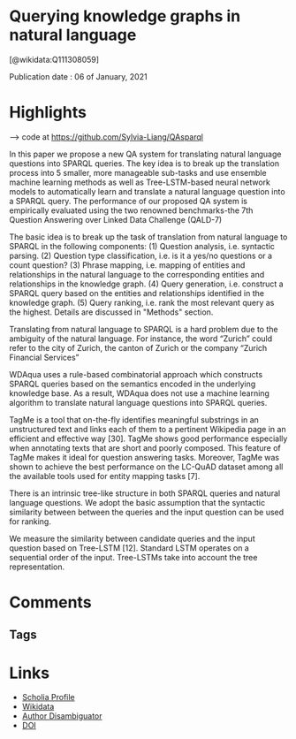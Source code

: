 
Querying knowledge graphs in natural language
=============================================
  
  [@wikidata:Q111308059]  
  
Publication date : 06 of January, 2021  

# Highlights

--> code at https://github.com/Sylvia-Liang/QAsparql

In this paper we propose a new QA system for translating natural language questions into SPARQL queries. The key idea is to break up the translation process into 5 smaller, more manageable sub-tasks and use ensemble machine learning methods as well as Tree-LSTM-based neural network models to automatically learn and translate a natural language question into a SPARQL query. The performance of our proposed QA system is empirically evaluated using the two renowned benchmarks-the 7th Question Answering over Linked Data Challenge (QALD-7) 

The basic idea is to break up the task of translation from natural language to SPARQL in the following components: (1) Question analysis, i.e. syntactic parsing. (2) Question type classification, i.e. is it a yes/no questions or a count question? (3) Phrase mapping, i.e. mapping of entities and relationships in the natural language to the corresponding entities and relationships in the knowledge graph. (4) Query generation, i.e. construct a SPARQL query based on the entities and relationships identified in the knowledge graph. (5) Query ranking, i.e. rank the most relevant query as the highest. Details are discussed in "Methods" section.


 Translating from natural language to SPARQL is a hard problem due to the ambiguity of the natural language. For instance, the word “Zurich” could refer to the city of Zurich, the canton of Zurich or the company “Zurich Financial Services”

WDAqua uses a rule-based combinatorial approach which constructs SPARQL queries based on the semantics encoded in the underlying knowledge base. As a result, WDAqua does not use a machine learning algorithm to translate natural language questions into SPARQL queries. 

TagMe is a tool that on-the-fly identifies meaningful substrings in an unstructured text and links each of them to a pertinent Wikipedia page in an efficient and effective way [30]. TagMe shows good performance especially when annotating texts that are short and poorly composed. This feature of TagMe makes it ideal for question answering tasks. Moreover, TagMe was shown to achieve the best performance on the LC-QuAD dataset among all the available tools used for entity mapping tasks [7].

There is an intrinsic tree-like structure in both SPARQL queries and natural language questions. We adopt the basic assumption that the syntactic similarity between between the queries and the input question can be used for ranking. 

We measure the similarity between candidate queries and the input question based on Tree-LSTM [12]. Standard LSTM operates on a sequential order of the input. Tree-LSTMs take into account the tree representation. 

# Comments

## Tags

# Links
  
 * [Scholia Profile](https://scholia.toolforge.org/work/Q111308059)  
 * [Wikidata](https://www.wikidata.org/wiki/Q111308059)  
 * [Author Disambiguator](https://author-disambiguator.toolforge.org/work_item_oauth.php?id=Q111308059&batch_id=&match=1&author_list_id=&doit=Get+author+links+for+work)  
 * [DOI](https://doi.org/10.1186/S40537-020-00383-W)  
